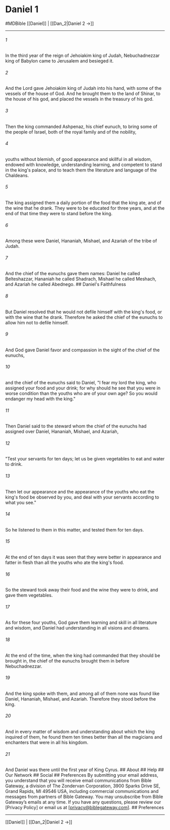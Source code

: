 # Daniel 1
#MDBible
[[Daniel]] | [[Dan_2|Daniel 2 →]]

***






###### 1 


In the third year of the reign of Jehoiakim king of Judah, Nebuchadnezzar king of Babylon came to Jerusalem and besieged it. 





###### 2 


And the Lord gave Jehoiakim king of Judah into his hand, with some of the vessels of the house of God. And he brought them to the land of Shinar, to the house of his god, and placed the vessels in the treasury of his god. 





###### 3 


Then the king commanded Ashpenaz, his chief eunuch, to bring some of the people of Israel, both of the royal family and of the nobility, 





###### 4 


youths without blemish, of good appearance and skillful in all wisdom, endowed with knowledge, understanding learning, and competent to stand in the king's palace, and to teach them the literature and language of the Chaldeans. 





###### 5 


The king assigned them a daily portion of the food that the king ate, and of the wine that he drank. They were to be educated for three years, and at the end of that time they were to stand before the king. 





###### 6 


Among these were Daniel, Hananiah, Mishael, and Azariah of the tribe of Judah. 





###### 7 


And the chief of the eunuchs gave them names: Daniel he called Belteshazzar, Hananiah he called Shadrach, Mishael he called Meshach, and Azariah he called Abednego. ## Daniel's Faithfulness 





###### 8 


But Daniel resolved that he would not defile himself with the king's food, or with the wine that he drank. Therefore he asked the chief of the eunuchs to allow him not to defile himself. 





###### 9 


And God gave Daniel favor and compassion in the sight of the chief of the eunuchs, 





###### 10 


and the chief of the eunuchs said to Daniel, "I fear my lord the king, who assigned your food and your drink; for why should he see that you were in worse condition than the youths who are of your own age? So you would endanger my head with the king." 





###### 11 


Then Daniel said to the steward whom the chief of the eunuchs had assigned over Daniel, Hananiah, Mishael, and Azariah, 





###### 12 


"Test your servants for ten days; let us be given vegetables to eat and water to drink. 





###### 13 


Then let our appearance and the appearance of the youths who eat the king's food be observed by you, and deal with your servants according to what you see." 





###### 14 


So he listened to them in this matter, and tested them for ten days. 





###### 15 


At the end of ten days it was seen that they were better in appearance and fatter in flesh than all the youths who ate the king's food. 





###### 16 


So the steward took away their food and the wine they were to drink, and gave them vegetables. 





###### 17 


As for these four youths, God gave them learning and skill in all literature and wisdom, and Daniel had understanding in all visions and dreams. 





###### 18 


At the end of the time, when the king had commanded that they should be brought in, the chief of the eunuchs brought them in before Nebuchadnezzar. 





###### 19 


And the king spoke with them, and among all of them none was found like Daniel, Hananiah, Mishael, and Azariah. Therefore they stood before the king. 





###### 20 


And in every matter of wisdom and understanding about which the king inquired of them, he found them ten times better than all the magicians and enchanters that were in all his kingdom. 





###### 21 


And Daniel was there until the first year of King Cyrus. ## About ## Help ## Our Network ## Social ## Preferences By submitting your email address, you understand that you will receive email communications from Bible Gateway, a division of The Zondervan Corporation, 3900 Sparks Drive SE, Grand Rapids, MI 49546 USA, including commercial communications and messages from partners of Bible Gateway. You may unsubscribe from Bible Gateway&rsquo;s emails at any time. If you have any questions, please review our [Privacy Policy] or email us at [privacy@biblegateway.com]. ## Preferences

***

[[Daniel]] | [[Dan_2|Daniel 2 →]]
